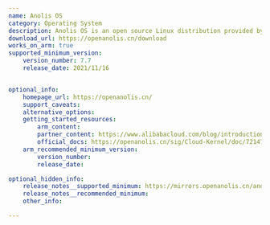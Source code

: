 ```yaml
---
name: Anolis OS
category: Operating System
description: Anolis OS is an open source Linux distribution provided by the OpenAnolis community / innovation platform.
download_url: https://openanolis.cn/download
works_on_arm: true
supported_minimum_version:
    version_number: 7.7
    release_date: 2021/11/16


optional_info:
    homepage_url: https://openanolis.cn/
    support_caveats:
    alternative_options:
    getting_started_resources:
        arm_content:
        partner_content: https://www.alibabacloud.com/blog/introduction-to-openanolis-and-anolis-os_600645
        official_docs: https://openanolis.cn/sig/Cloud-Kernel/doc/721476209221304399
    arm_recommended_minimum_version:
        version_number:
        release_date:

optional_hidden_info:
    release_notes__supported_minimum: https://mirrors.openanolis.cn/anolis/7.7/isos/GA/ReadMe.txt
    release_notes__recommended_minimum:
    other_info:

---
```

